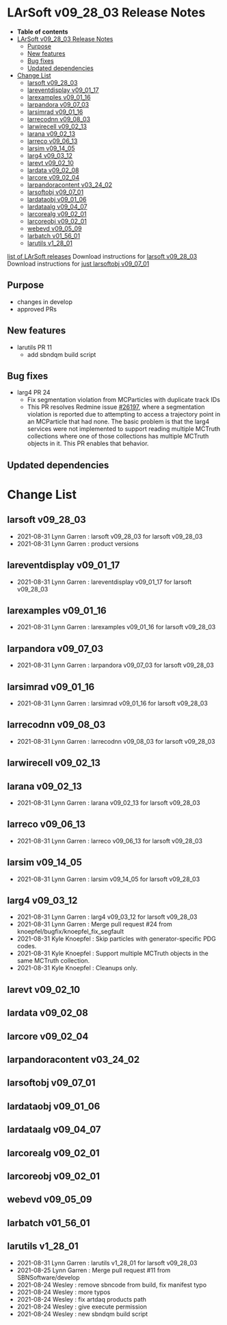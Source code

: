 LArSoft v09_28_03 Release Notes
======================================================================

-   **Table of contents**
-   [LArSoft v09_28_03 Release Notes](#LArSoft-v09_28_03-Release-Notes)
    -   [Purpose](#Purpose)
    -   [New features](#New-features)
    -   [Bug fixes](#Bug-fixes)
    -   [Updated dependencies](#Updated-dependencies)
-   [Change List](#Change-List)
    -   [larsoft v09_28_03](#larsoft-v09_28_03)
    -   [lareventdisplay v09_01_17](#lareventdisplay-v09_01_17)
    -   [larexamples v09_01_16](#larexamples-v09_01_16)
    -   [larpandora v09_07_03](#larpandora-v09_07_03)
    -   [larsimrad v09_01_16](#larsimrad-v09_01_16)
    -   [larrecodnn v09_08_03](#larrecodnn-v09_08_03)
    -   [larwirecell v09_02_13](#larwirecell-v09_02_13)
    -   [larana v09_02_13](#larana-v09_02_13)
    -   [larreco v09_06_13](#larreco-v09_06_13)
    -   [larsim v09_14_05](#larsim-v09_14_05)
    -   [larg4 v09_03_12](#larg4-v09_03_12)
    -   [larevt v09_02_10](#larevt-v09_02_10)
    -   [lardata v09_02_08](#lardata-v09_02_08)
    -   [larcore v09_02_04](#larcore-v09_02_04)
    -   [larpandoracontent v03_24_02](#larpandoracontent-v03_24_02)
    -   [larsoftobj v09_07_01](#larsoftobj-v09_07_01)
    -   [lardataobj v09_01_06](#lardataobj-v09_01_06)
    -   [lardataalg v09_04_07](#lardataalg-v09_04_07)
    -   [larcorealg v09_02_01](#larcorealg-v09_02_01)
    -   [larcoreobj v09_02_01](#larcoreobj-v09_02_01)
    -   [webevd v09_05_09](#webevd-v09_05_09)
    -   [larbatch v01_56_01](#larbatch-v01_56_01)
    -   [larutils v1_28_01](#larutils-v1_28_01)

[list of LArSoft releases](LArSoft_release_list)
Download instructions for [larsoft v09_28_03](http://scisoft.fnal.gov/scisoft/bundles/larsoft/v09_28_03/larsoft-v09_28_03.html)
Download instructions for [just larsoftobj v09_07_01](http://scisoft.fnal.gov/scisoft/bundles/larsoftobj/v09_07_01/larsoftobj-v09_07_01.html)

Purpose
--------------------

-   changes in develop
-   approved PRs

New features
------------------------------

-   larutils PR 11
    -   add sbndqm build script

Bug fixes
------------------------

-   larg4 PR 24
    -   Fix segmentation violation from MCParticles with duplicate track IDs
    -   This PR resolves Redmine issue [\#26197](/redmine/issues/26197 "Bug: MCParticles have non-unique TrackIDs and SegFault when trying to access Trajectory information  (Closed)"), where a segmentation violation is reported due to attempting to access a trajectory point in an MCParticle that had none. The basic problem is that the larg4 services were not implemented to support reading multiple MCTruth collections where one of those collections has multiple MCTruth objects in it. This PR enables that behavior.

Updated dependencies
----------------------------------------------

Change List
============================

larsoft v09_28_03
------------------------------------------

-   2021-08-31 Lynn Garren : larsoft v09_28_03 for larsoft v09_28_03
-   2021-08-31 Lynn Garren : product versions

lareventdisplay v09_01_17
----------------------------------------------------------

-   2021-08-31 Lynn Garren : lareventdisplay v09_01_17 for larsoft v09_28_03

larexamples v09_01_16
--------------------------------------------------

-   2021-08-31 Lynn Garren : larexamples v09_01_16 for larsoft v09_28_03

larpandora v09_07_03
------------------------------------------------

-   2021-08-31 Lynn Garren : larpandora v09_07_03 for larsoft v09_28_03

larsimrad v09_01_16
----------------------------------------------

-   2021-08-31 Lynn Garren : larsimrad v09_01_16 for larsoft v09_28_03

larrecodnn v09_08_03
------------------------------------------------

-   2021-08-31 Lynn Garren : larrecodnn v09_08_03 for larsoft v09_28_03

larwirecell v09_02_13
--------------------------------------------------

larana v09_02_13
----------------------------------------

-   2021-08-31 Lynn Garren : larana v09_02_13 for larsoft v09_28_03

larreco v09_06_13
------------------------------------------

-   2021-08-31 Lynn Garren : larreco v09_06_13 for larsoft v09_28_03

larsim v09_14_05
----------------------------------------

-   2021-08-31 Lynn Garren : larsim v09_14_05 for larsoft v09_28_03

larg4 v09_03_12
--------------------------------------

-   2021-08-31 Lynn Garren : larg4 v09_03_12 for larsoft v09_28_03
-   2021-08-31 Lynn Garren : Merge pull request \#24 from knoepfel/bugfix/knoepfel_fix_segfault
-   2021-08-31 Kyle Knoepfel : Skip particles with generator-specific PDG codes.
-   2021-08-31 Kyle Knoepfel : Support multiple MCTruth objects in the same MCTruth collection.
-   2021-08-31 Kyle Knoepfel : Cleanups only.

larevt v09_02_10
----------------------------------------

lardata v09_02_08
------------------------------------------

larcore v09_02_04
------------------------------------------

larpandoracontent v03_24_02
--------------------------------------------------------------

larsoftobj v09_07_01
------------------------------------------------

lardataobj v09_01_06
------------------------------------------------

lardataalg v09_04_07
------------------------------------------------

larcorealg v09_02_01
------------------------------------------------

larcoreobj v09_02_01
------------------------------------------------

webevd v09_05_09
----------------------------------------

larbatch v01_56_01
--------------------------------------------

larutils v1_28_01
------------------------------------------

-   2021-08-31 Lynn Garren : larutils v1_28_01 for larsoft v09_28_03
-   2021-08-25 Lynn Garren : Merge pull request \#11 from SBNSoftware/develop
-   2021-08-24 Wesley : remove sbncode from build, fix manifest typo
-   2021-08-24 Wesley : more typos
-   2021-08-24 Wesley : fix artdaq products path
-   2021-08-24 Wesley : give execute permission
-   2021-08-24 Wesley : new sbndqm build script
